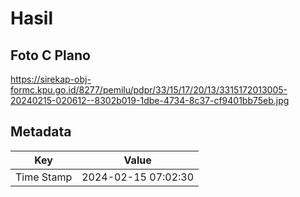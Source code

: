 # Hasil

## Foto C Plano

https://sirekap-obj-formc.kpu.go.id/8277/pemilu/pdpr/33/15/17/20/13/3315172013005-20240215-020612--8302b019-1dbe-4734-8c37-cf9401bb75eb.jpg


## Metadata

| Key        | Value               |
| ---------- | ------------------- |
| Time Stamp | 2024-02-15 07:02:30 |



